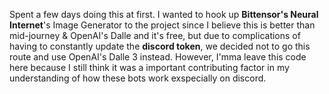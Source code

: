 Spent a few days doing this at first. I wanted to hook up **Bittensor's Neural Internet**'s Image Generator to the project since I believe this is better than mid-journey & OpenAI's Dalle and it's free, but due to complications of having to constantly update the **discord token**, we decided not to go this route and use OpenAI's Dalle 3 instead. However, I'mma leave this code here because I still think it was a important contributing factor in my understanding of how these bots work exspecially on discord.
